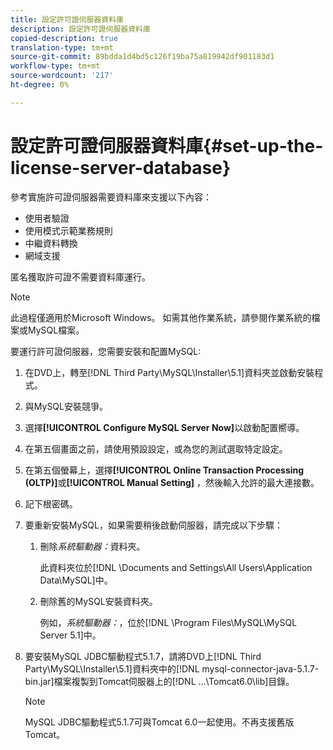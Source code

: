 ```yaml
---
title: 設定許可證伺服器資料庫
description: 設定許可證伺服器資料庫
copied-description: true
translation-type: tm+mt
source-git-commit: 89bdda1d4bd5c126f19ba75a819942df901183d1
workflow-type: tm+mt
source-wordcount: '217'
ht-degree: 0%

---
```



# 設定許可證伺服器資料庫{#set-up-the-license-server-database}

參考實施許可證伺服器需要資料庫來支援以下內容：

* 使用者驗證
* 使用模式示範業務規則
* 中繼資料轉換
* 網域支援

匿名獲取許可證不需要資料庫運行。

>[!NOTE]
>
>此過程僅適用於Microsoft Windows。 如需其他作業系統，請參閱作業系統的檔案或MySQL檔案。

要運行許可證伺服器，您需要安裝和配置MySQL:

1. 在DVD上，轉至[!DNL Third Party\MySQL\Installer\5.1]資料夾並啟動安裝程式。
1. 與MySQL安裝競爭。
1. 選擇&#x200B;**[!UICONTROL Configure MySQL Server Now]**&#x200B;以啟動配置嚮導。
1. 在第五個畫面之前，請使用預設設定，或為您的測試選取特定設定。
1. 在第五個螢幕上，選擇&#x200B;**[!UICONTROL Online Transaction Processing (OLTP)]**&#x200B;或&#x200B;**[!UICONTROL Manual Setting]** ，然後輸入允許的最大連接數。
1. 記下根密碼。
1. 要重新安裝MySQL，如果需要稍後啟動伺服器，請完成以下步驟：
   1. 刪除&#x200B;*系統驅動器：*&#x200B;資料夾。

      此資料夾位於[!DNL \Documents and Settings\All Users\Application Data\MySQL]中。
   1. 刪除舊的MySQL安裝資料夾。

      例如，*系統驅動器：*，位於[!DNL \Program Files\MySQL\MySQL Server 5.1]中。
1. 要安裝MySQL JDBC驅動程式5.1.7，請將DVD上[!DNL Third Party\MySQL\Installer\5.1]資料夾中的[!DNL mysql-connector-java-5.1.7-bin.jar]檔案複製到Tomcat伺服器上的[!DNL ...\Tomcat6.0\lib]目錄。

   >[!NOTE]
   >
   >MySQL JDBC驅動程式5.1.7可與Tomcat 6.0一起使用。不再支援舊版Tomcat。

